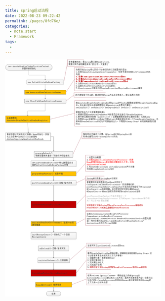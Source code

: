 ```yaml
---
title: spring启动流程
date: 2022-08-23 09:22:42
permalink: /pages/8fd76e/
categories:
  - note.start
  - Framework
tags:
  - 
---
```







![](https://raw.githubusercontent.com/Github-Mr-Sen/image_store/main/java/a770cdccb58137a6e8c15823d7a446ae4e9.png)